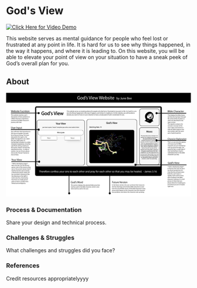 # God's View
<!-- 1-2 sentence description of assignment. Nice to include a screenshot or .gif of the site in action. -->
[![Click Here for Video Demo](https://youtu.be/JLcgsHWjtmQ)](https://youtu.be/JLcgsHWjtmQ)

This website serves as mental guidance for people who feel lost or frustrated at any point in life. It is hard for us to see why things happened, in the way it happens, and where it is leading to. On this website, you will be able to elevate your point of view on your situation to have a sneak peek of God’s overall plan for you.
## About
![alt text](assets/overview.jpg)
### Process & Documentation
Share your design and technical process.
### Challenges & Struggles
What challenges and struggles did you face?
### References
Credit resources appropriatelyyyy
